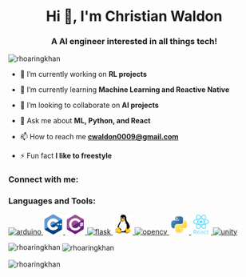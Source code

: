 <h1 align="center">Hi 👋, I'm Christian Waldon</h1>
<h3 align="center">A AI engineer interested in all things tech!</h3>

<p align="left"> <img src="https://komarev.com/ghpvc/?username=rhoaringkhan&label=Profile%20views&color=0e75b6&style=flat" alt="rhoaringkhan" /> </p>

- 🔭 I’m currently working on **RL projects**

- 🌱 I’m currently learning **Machine Learning and Reactive Native**

- 👯 I’m looking to collaborate on **AI projects**

- 💬 Ask me about **ML, Python, and React**

- 📫 How to reach me **cwaldon0009@gmail.com**

- ⚡ Fun fact **I like to freestyle**

<h3 align="left">Connect with me:</h3>
<p align="left">
</p>

<h3 align="left">Languages and Tools:</h3>
<p align="left"> <a href="https://www.arduino.cc/" target="_blank" rel="noreferrer"> <img src="https://cdn.worldvectorlogo.com/logos/arduino-1.svg" alt="arduino" width="40" height="40"/> </a> <a href="https://www.w3schools.com/cpp/" target="_blank" rel="noreferrer"> <img src="https://raw.githubusercontent.com/devicons/devicon/master/icons/cplusplus/cplusplus-original.svg" alt="cplusplus" width="40" height="40"/> </a> <a href="https://www.w3schools.com/cs/" target="_blank" rel="noreferrer"> <img src="https://raw.githubusercontent.com/devicons/devicon/master/icons/csharp/csharp-original.svg" alt="csharp" width="40" height="40"/> </a> <a href="https://flask.palletsprojects.com/" target="_blank" rel="noreferrer"> <img src="https://www.vectorlogo.zone/logos/pocoo_flask/pocoo_flask-icon.svg" alt="flask" width="40" height="40"/> </a> <a href="https://www.linux.org/" target="_blank" rel="noreferrer"> <img src="https://raw.githubusercontent.com/devicons/devicon/master/icons/linux/linux-original.svg" alt="linux" width="40" height="40"/> </a> <a href="https://opencv.org/" target="_blank" rel="noreferrer"> <img src="https://www.vectorlogo.zone/logos/opencv/opencv-icon.svg" alt="opencv" width="40" height="40"/> </a> <a href="https://www.python.org" target="_blank" rel="noreferrer"> <img src="https://raw.githubusercontent.com/devicons/devicon/master/icons/python/python-original.svg" alt="python" width="40" height="40"/> </a> <a href="https://reactjs.org/" target="_blank" rel="noreferrer"> <img src="https://raw.githubusercontent.com/devicons/devicon/master/icons/react/react-original-wordmark.svg" alt="react" width="40" height="40"/> </a> <a href="https://unity.com/" target="_blank" rel="noreferrer"> <img src="https://www.vectorlogo.zone/logos/unity3d/unity3d-icon.svg" alt="unity" width="40" height="40"/> </a> </p>

<p><img align="left" src="https://github-readme-stats.vercel.app/api/top-langs?username=rhoaringkhan&show_icons=true&locale=en&layout=compact" alt="rhoaringkhan" /></p>

<p>&nbsp;<img align="center" src="https://github-readme-stats.vercel.app/api?username=rhoaringkhan&show_icons=true&locale=en" alt="rhoaringkhan" /></p>

<p><img align="center" src="https://github-readme-streak-stats.herokuapp.com/?user=rhoaringkhan&" alt="rhoaringkhan" /></p>

